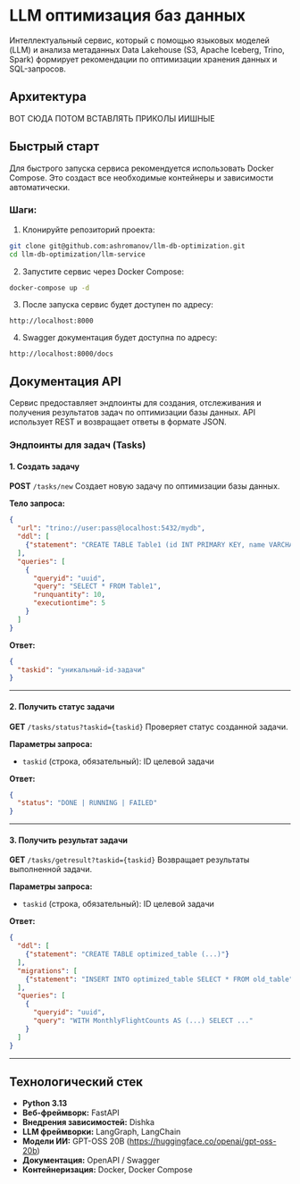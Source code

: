 # LLM оптимизация баз данных

Интеллектуальный сервис, который с помощью языковых моделей (LLM) и анализа метаданных Data Lakehouse (S3, Apache Iceberg, Trino, Spark) формирует рекомендации по оптимизации хранения данных и SQL-запросов.

## Архитектура

ВОТ СЮДА ПОТОМ ВСТАВЛЯТЬ ПРИКОЛЫ ИИШНЫЕ

## Быстрый старт

Для быстрого запуска сервиса рекомендуется использовать Docker Compose. Это создаст все необходимые контейнеры и зависимости автоматически.

### Шаги:

1. Клонируйте репозиторий проекта:

```bash
git clone git@github.com:ashromanov/llm-db-optimization.git
cd llm-db-optimization/llm-service
```
2. Запустите сервис через Docker Compose:

```bash
docker-compose up -d
```

3. После запуска сервис будет доступен по адресу:

```
http://localhost:8000
```

4. Swagger документация будет доступна по адресу:

```
http://localhost:8000/docs
```

## Документация API

Сервис предоставляет эндпоинты для создания, отслеживания и получения результатов задач по оптимизации базы данных. API использует REST и возвращает ответы в формате JSON.

### Эндпоинты для задач (Tasks)

#### 1. Создать задачу

**POST** `/tasks/new`
Создает новую задачу по оптимизации базы данных.

**Тело запроса:**

```json
{
  "url": "trino://user:pass@localhost:5432/mydb",
  "ddl": [
    {"statement": "CREATE TABLE Table1 (id INT PRIMARY KEY, name VARCHAR(100));"}
  ],
  "queries": [
    {
      "queryid": "uuid",
      "query": "SELECT * FROM Table1",
      "runquantity": 10,
      "executiontime": 5
    }
  ]
}
```

**Ответ:**

```json
{
  "taskid": "уникальный-id-задачи"
}
```

---

#### 2. Получить статус задачи

**GET** `/tasks/status?taskid={taskid}`
Проверяет статус созданной задачи.

**Параметры запроса:**

* `taskid` (строка, обязательный): ID целевой задачи

**Ответ:**

```json
{
  "status": "DONE | RUNNING | FAILED"
}
```

---

#### 3. Получить результат задачи

**GET** `/tasks/getresult?taskid={taskid}`
Возвращает результаты выполненной задачи.

**Параметры запроса:**

* `taskid` (строка, обязательный): ID целевой задачи

**Ответ:**

```json
{
  "ddl": [
    {"statement": "CREATE TABLE optimized_table (...)"}
  ],
  "migrations": [
    {"statement": "INSERT INTO optimized_table SELECT * FROM old_table"}
  ],
  "queries": [
    {
      "queryid": "uuid",
      "query": "WITH MonthlyFlightCounts AS (...) SELECT ..."
    }
  ]
}
```

---

## Технологический стек

- **Python 3.13**
- **Веб-фреймворк:** FastAPI
- **Внедрения зависимостей:** Dishka
- **LLM фреймворки:** LangGraph, LangChain
- **Модели ИИ:** GPT-OSS 20B (https://huggingface.co/openai/gpt-oss-20b)
- **Документация:** OpenAPI / Swagger
- **Контейнеризация:** Docker, Docker Compose
